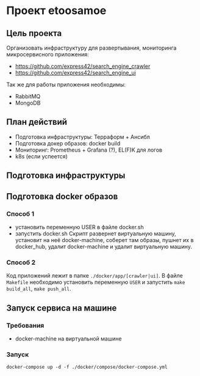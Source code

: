 # Проект etoosamoe

## Цель проекта

Организовать инфраструктуру для развертывания, мониторинга микросервисного приложения:  
 - https://github.com/express42/search_engine_crawler
 - https://github.com/express42/search_engine_ui

Так же для работы приложения необходимы:  
- RabbitMQ
- MongoDB

## План действий

- Подготовка инфраструктуры: Терраформ + Ансибл
- Подготовка докер образов: docker build
- Мониторинг: Prometheus + Grafana (?), EL(F)K для логов
- k8s (если успеется)

## Подготовка инфраструктуры

## Подготовка docker образов

### Способ 1
 - установить переменную USER в файле docker.sh  
 - запустить docker.sh
Скрипт развернет виртуальную машину, установит на неё docker-machine, соберет там образы, пушнет их в docker_hub, удалит docker-machine и удалит виртуальную машину.  

### Способ 2
Код приложений лежит в папке ``./docker/app/[crawler|ui]``. В файле ``Makefile`` необходимо установить переменную ``USER`` и запустить ``make build_all``, ``make push_all``.  

## Запуск сервиса на машине

### Требования
 - docker-machine на виртуальной машине

### Запуск

``docker-compose up -d -f ./docker/compose/docker-compose.yml``

